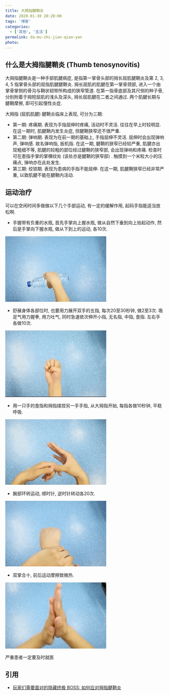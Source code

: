```yaml
---
title: 大拇指腱鞘炎
date: 2020-01-30 20:20:00
tags: '博客'
categories:
  - ['其他', '生活']
permalink: da-mu-zhi-jian-qiao-yan
photo:
---
```


## 什么是大拇指腱鞘炎 (Thumb tenosynovitis)

大拇指腱鞘炎是一种手部肌腱病症, 是指第一掌骨头部的拇长屈肌腱鞘炎及第 2, 3, 4, 5 指掌骨头部的屈指肌腱腱鞘炎. 拇长屈肌的肌腱在第一掌骨颈部, 进入一个由掌骨掌侧的骨沟与鞘状韧带所构成的狭窄管道. 在第一指骨底部及其尺侧的种子骨, 分别附着于拇短屈肌的浅头及深头, 拇长屈肌腱在二者之间通过. 两个肌腱长期与腱鞘摩擦, 即可引起慢性炎症.

大拇指 (屈肌肌腱) 腱鞘炎临床上表现, 可分为三期:

- 第一期: 疼痛期. 表现为手指屈伸时疼痛, 活动时不灵活. 往往在早上时较明显. 在这一期时, 肌腱鞘内发生炎症, 但腱鞘狭窄还不很严重.
- 第二期: 弹响期. 表现为在前一期的基础上, 手指屈伸不灵活. 屈伸时会出现弹响声, 弹响感. 故名弹响指, 扳机指. 在这一期, 腱鞘的狭窄已经较严重, 肌腱亦出现粗细不等, 肌腱的较粗的部位经过腱鞘的狭窄部, 会出现弹响和疼痛. 检查时可在患指手掌的掌横纹处 (该处亦是腱鞘的狭窄部) . 触摸到一个米粒大小的压痛点, 弹响亦在此处发生.
- 第三期: 绞锁期. 表现为患病的手指不能屈伸. 在这一期, 肌腱鞘狭窄已经非常严重, 以致肌腱不能在腱鞘内活动.

<!-- more -->

## 运动治疗

可以在空闲时间多做做以下几个手部运动, 有一定的缓解作用, 起码手指能适当放松啊.

- 手握带有负重的水瓶, 首先手掌向上握水瓶, 做从自然下垂到向上抬起动作, 然后是手掌向下握水瓶, 做从下到上的运动, 各10次.

![手握带负重水瓶](./da-mu-zhi-jian-qiao-yan/1.gif)

- 舒展身体各部位时, 也要用力展开双手的五指, 每次20至30秒钟, 做2至3次. 吸足气用力握拳, 用力吐气, 同时急速依次伸开小指, 无名指, 中指, 食指. 左右手各做10次.

![展开双手五指](./da-mu-zhi-jian-qiao-yan/2.gif)

- 用一只手的食指和拇指揉捏另一手手指, 从大拇指开始, 每指各做10秒钟, 平稳呼吸.

![揉捏](./da-mu-zhi-jian-qiao-yan/3.gif)

- 腕部环转运动, 顺时针, 逆时针转动各20次.

![腕部环转运动](./da-mu-zhi-jian-qiao-yan/4.gif)

- 双掌合十, 前后运动摩擦致微热.

![双掌合十](./da-mu-zhi-jian-qiao-yan/5.gif)

严重患者一定要及时就医

## 引用

- [玩家们需要面对的隐藏终极 BOSS: 如何应对拇指腱鞘炎](https://www.gcores.com/articles/109539)
